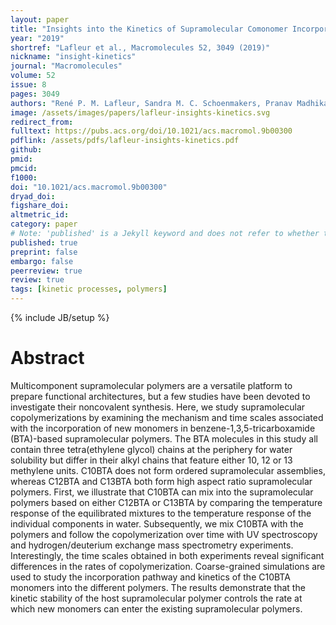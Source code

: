 ```yaml
---
layout: paper
title: "Insights into the Kinetics of Supramolecular Comonomer Incorporation in Water"
year: "2019"
shortref: "Lafleur et al., Macromolecules 52, 3049 (2019)"
nickname: "insight-kinetics"
journal: "Macromolecules"
volume: 52
issue: 8
pages: 3049 
authors: "René P. M. Lafleur, Sandra M. C. Schoenmakers, Pranav Madhikar, Davide Bochicchio, Björn Baumeier, Anja R. A. Palmans, Giovanni M. Pavan, and E. W. Meijer"
image: /assets/images/papers/lafleur-insights-kinetics.svg
redirect_from: 
fulltext: https://pubs.acs.org/doi/10.1021/acs.macromol.9b00300
pdflink: /assets/pdfs/lafleur-insights-kinetics.pdf
github: 
pmid: 
pmcid: 
f1000: 
doi: "10.1021/acs.macromol.9b00300"
dryad_doi: 
figshare_doi: 
altmetric_id: 
category: paper
# Note: 'published' is a Jekyll keyword and does not refer to whether the paper is published, but rather to whether this Markdown should be part of the rendered site.
published: true
preprint: false
embargo: false	
peerreview: true
review: true
tags: [kinetic processes, polymers]
---
```

{% include JB/setup %}

# Abstract 

Multicomponent supramolecular polymers are a versatile platform to prepare functional architectures, but a few studies have been devoted to investigate their noncovalent synthesis. Here, we study supramolecular copolymerizations by examining the mechanism and time scales associated with the incorporation of new monomers in benzene-1,3,5-tricarboxamide (BTA)-based supramolecular polymers. The BTA molecules in this study all contain three tetra(ethylene glycol) chains at the periphery for water solubility but differ in their alkyl chains that feature either 10, 12 or 13 methylene units. C10BTA does not form ordered supramolecular assemblies, whereas C12BTA and C13BTA both form high aspect ratio supramolecular polymers. First, we illustrate that C10BTA can mix into the supramolecular polymers based on either C12BTA or C13BTA by comparing the temperature response of the equilibrated mixtures to the temperature response of the individual components in water. Subsequently, we mix C10BTA with the polymers and follow the copolymerization over time with UV spectroscopy and hydrogen/deuterium exchange mass spectrometry experiments. Interestingly, the time scales obtained in both experiments reveal significant differences in the rates of copolymerization. Coarse-grained simulations are used to study the incorporation pathway and kinetics of the C10BTA monomers into the different polymers. The results demonstrate that the kinetic stability of the host supramolecular polymer controls the rate at which new monomers can enter the existing supramolecular polymers.